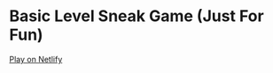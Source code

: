 # Basic Level Sneak Game (Just For Fun)
[Play on Netlify](https://64d0bf45be3d0c4cad0eb2b2--visionary-praline-23d12a.netlify.app/)
